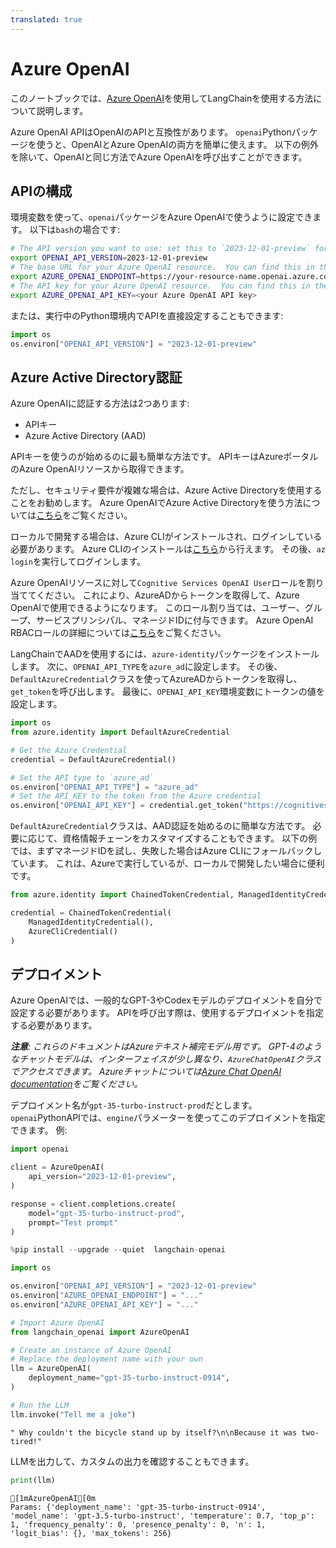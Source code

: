```yaml
---
translated: true
---
```


# Azure OpenAI

このノートブックでは、[Azure OpenAI](https://aka.ms/azure-openai)を使用してLangChainを使用する方法について説明します。

Azure OpenAI APIはOpenAIのAPIと互換性があります。 `openai`Pythonパッケージを使うと、OpenAIとAzure OpenAIの両方を簡単に使えます。 以下の例外を除いて、OpenAIと同じ方法でAzure OpenAIを呼び出すことができます。

## APIの構成

環境変数を使って、`openai`パッケージをAzure OpenAIで使うように設定できます。 以下は`bash`の場合です:

```bash
# The API version you want to use: set this to `2023-12-01-preview` for the released version.
export OPENAI_API_VERSION=2023-12-01-preview
# The base URL for your Azure OpenAI resource.  You can find this in the Azure portal under your Azure OpenAI resource.
export AZURE_OPENAI_ENDPOINT=https://your-resource-name.openai.azure.com
# The API key for your Azure OpenAI resource.  You can find this in the Azure portal under your Azure OpenAI resource.
export AZURE_OPENAI_API_KEY=<your Azure OpenAI API key>
```

または、実行中のPython環境内でAPIを直接設定することもできます:

```python
import os
os.environ["OPENAI_API_VERSION"] = "2023-12-01-preview"
```

## Azure Active Directory認証

Azure OpenAIに認証する方法は2つあります:
- APIキー
- Azure Active Directory (AAD)

APIキーを使うのが始めるのに最も簡単な方法です。 APIキーはAzureポータルのAzure OpenAIリソースから取得できます。

ただし、セキュリティ要件が複雑な場合は、Azure Active Directoryを使用することをお勧めします。 Azure OpenAIでAzure Active Directoryを使う方法については[こちら](https://learn.microsoft.com/en-us/azure/ai-services/openai/how-to/managed-identity)をご覧ください。

ローカルで開発する場合は、Azure CLIがインストールされ、ログインしている必要があります。 Azure CLIのインストールは[こちら](https://docs.microsoft.com/en-us/cli/azure/install-azure-cli)から行えます。 その後、`az login`を実行してログインします。

Azure OpenAIリソースに対して`Cognitive Services OpenAI User`ロールを割り当ててください。 これにより、AzureADからトークンを取得して、Azure OpenAIで使用できるようになります。 このロール割り当ては、ユーザー、グループ、サービスプリンシパル、マネージドIDに付与できます。 Azure OpenAI RBACロールの詳細については[こちら](https://learn.microsoft.com/en-us/azure/ai-services/openai/how-to/role-based-access-control)をご覧ください。

LangChainでAADを使用するには、`azure-identity`パッケージをインストールします。 次に、`OPENAI_API_TYPE`を`azure_ad`に設定します。 その後、`DefaultAzureCredential`クラスを使ってAzureADからトークンを取得し、`get_token`を呼び出します。 最後に、`OPENAI_API_KEY`環境変数にトークンの値を設定します。

```python
import os
from azure.identity import DefaultAzureCredential

# Get the Azure Credential
credential = DefaultAzureCredential()

# Set the API type to `azure_ad`
os.environ["OPENAI_API_TYPE"] = "azure_ad"
# Set the API_KEY to the token from the Azure credential
os.environ["OPENAI_API_KEY"] = credential.get_token("https://cognitiveservices.azure.com/.default").token
```

`DefaultAzureCredential`クラスは、AAD認証を始めるのに簡単な方法です。 必要に応じて、資格情報チェーンをカスタマイズすることもできます。 以下の例では、まずマネージドIDを試し、失敗した場合はAzure CLIにフォールバックしています。 これは、Azureで実行しているが、ローカルで開発したい場合に便利です。

```python
from azure.identity import ChainedTokenCredential, ManagedIdentityCredential, AzureCliCredential

credential = ChainedTokenCredential(
    ManagedIdentityCredential(),
    AzureCliCredential()
)
```

## デプロイメント

Azure OpenAIでは、一般的なGPT-3やCodexモデルのデプロイメントを自分で設定する必要があります。 APIを呼び出す際は、使用するデプロイメントを指定する必要があります。

_**注意**: これらのドキュメントはAzureテキスト補完モデル用です。 GPT-4のようなチャットモデルは、インターフェイスが少し異なり、`AzureChatOpenAI`クラスでアクセスできます。 Azureチャットについては[Azure Chat OpenAI documentation](/docs/integrations/chat/azure_chat_openai)をご覧ください。_

デプロイメント名が`gpt-35-turbo-instruct-prod`だとします。 `openai`PythonAPIでは、`engine`パラメーターを使ってこのデプロイメントを指定できます。 例:

```python
import openai

client = AzureOpenAI(
    api_version="2023-12-01-preview",
)

response = client.completions.create(
    model="gpt-35-turbo-instruct-prod",
    prompt="Test prompt"
)
```

```python
%pip install --upgrade --quiet  langchain-openai
```

```python
import os

os.environ["OPENAI_API_VERSION"] = "2023-12-01-preview"
os.environ["AZURE_OPENAI_ENDPOINT"] = "..."
os.environ["AZURE_OPENAI_API_KEY"] = "..."
```

```python
# Import Azure OpenAI
from langchain_openai import AzureOpenAI
```

```python
# Create an instance of Azure OpenAI
# Replace the deployment name with your own
llm = AzureOpenAI(
    deployment_name="gpt-35-turbo-instruct-0914",
)
```

```python
# Run the LLM
llm.invoke("Tell me a joke")
```

```output
" Why couldn't the bicycle stand up by itself?\n\nBecause it was two-tired!"
```

LLMを出力して、カスタムの出力を確認することもできます。

```python
print(llm)
```

```output
[1mAzureOpenAI[0m
Params: {'deployment_name': 'gpt-35-turbo-instruct-0914', 'model_name': 'gpt-3.5-turbo-instruct', 'temperature': 0.7, 'top_p': 1, 'frequency_penalty': 0, 'presence_penalty': 0, 'n': 1, 'logit_bias': {}, 'max_tokens': 256}
```
